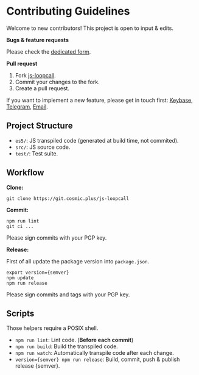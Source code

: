 # Contributing Guidelines

Welcome to new contributors! This project is open to input & edits.

**Bugs & feature requests**

Please check the [dedicated form](https://github.com/cosmic-plus/js-loopcall/issues/new/choose).

**Pull request**

1. Fork [js-loopcall](https://github.com/cosmic-plus/js-loopcall).
2. Commit your changes to the fork.
3. Create a pull request.

If you want to implement a new feature, please get in touch first:
[Keybase](https://keybase.io/team/cosmic_plus),
[Telegram](https://t.me/cosmic_plus), [Email](mailto:mister.ticot@cosmic.plus).

## Project Structure

- `es5/`: JS transpiled code (generated at build time, not commited).
- `src/`: JS source code.
- `test/`: Test suite.

## Workflow

**Clone:**

```
git clone https://git.cosmic.plus/js-loopcall
```

**Commit:**

```
npm run lint
git ci ...
```

Please sign commits with your PGP key.

**Release:**

First of all update the package version into `package.json`.

```
export version={semver}
npm update
npm run release
```

Please sign commits and tags with your PGP key.

## Scripts

Those helpers require a POSIX shell.

- `npm run lint`: Lint code. (**Before each commit**)
- `npm run build`: Build the transpiled code.
- `npm run watch`: Automatically transpile code after each change.
- `version={semver} npm run release`: Build, commit, push & publish release
  {semver}.
